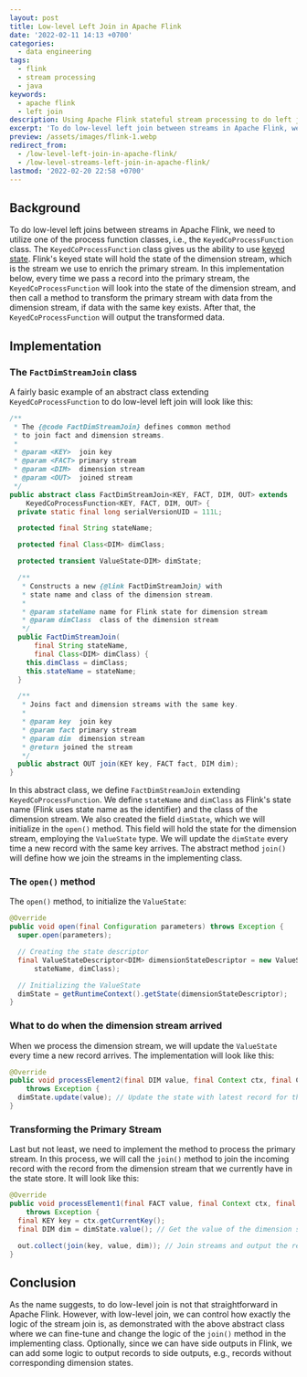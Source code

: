 ```yaml
---
layout: post
title: Low-level Left Join in Apache Flink
date: '2022-02-11 14:13 +0700'
categories:
  - data engineering
tags:
  - flink
  - stream processing
  - java
keywords:
  - apache flink
  - left join
description: Using Apache Flink stateful stream processing to do left join between streams.
excerpt: 'To do low-level left join between streams in Apache Flink, we need to utilize one of the Flink''s process function classes, i.e., KeyedCoProcessFunction class.'
preview: /assets/images/flink-1.webp
redirect_from:
  - /low-level-left-join-in-apache-flink/
  - /low-level-streams-left-join-in-apache-flink/
lastmod: '2022-02-20 22:58 +0700'
---
```


## Background

To do low-level left joins between streams in Apache Flink, we need to utilize one of the process function classes, i.e., the `KeyedCoProcessFunction` class.<!--more--> The `KeyedCoProcessFunction` class gives us the ability to use [keyed state][flink-state]. Flink's keyed state will hold the state of the dimension stream, which is the stream we use to enrich the primary stream. In this implementation below, every time we pass a record into the primary stream, the `KeyedCoProcessFunction` will look into the state of the dimension stream, and then call a method to transform the primary stream with data from the dimension stream, if data with the same key exists. After that, the `KeyedCoProcessFunction` will output the transformed data.

## Implementation

### The `FactDimStreamJoin` class

A fairly basic example of an abstract class extending `KeyedCoProcessFunction` to do low-level left join will look like this:

```java
/**
 * The {@code FactDimStreamJoin} defines common method
 * to join fact and dimension streams.
 *
 * @param <KEY>  join key
 * @param <FACT> primary stream
 * @param <DIM>  dimension stream
 * @param <OUT>  joined stream
 */
public abstract class FactDimStreamJoin<KEY, FACT, DIM, OUT> extends
    KeyedCoProcessFunction<KEY, FACT, DIM, OUT> {
  private static final long serialVersionUID = 111L;

  protected final String stateName;

  protected final Class<DIM> dimClass;

  protected transient ValueState<DIM> dimState;

  /**
   * Constructs a new {@link FactDimStreamJoin} with
   * state name and class of the dimension stream.
   *
   * @param stateName name for Flink state for dimension stream
   * @param dimClass  class of the dimension stream
   */
  public FactDimStreamJoin(
      final String stateName,
      final Class<DIM> dimClass) {
    this.dimClass = dimClass;
    this.stateName = stateName;
  }

  /**
   * Joins fact and dimension streams with the same key.
   *
   * @param key  join key
   * @param fact primary stream
   * @param dim  dimension stream
   * @return joined the stream
   */
  public abstract OUT join(KEY key, FACT fact, DIM dim);
}
```

In this abstract class, we define `FactDimStreamJoin` extending `KeyedCoProcessFunction`. We define `stateName` and `dimClass` as Flink's state name (Flink uses state name as the identifier) and the class of the dimension stream. We also created the field `dimState`, which we will initialize in the `open()` method. This field will hold the state for the dimension stream, employing the `ValueState` type. We will update the `dimState` every time a new record with the same key arrives. The abstract method `join()` will define how we join the streams in the implementing class.

### The `open()` method

The `open()` method, to initialize the `ValueState`:

```java
@Override
public void open(final Configuration parameters) throws Exception {
  super.open(parameters);

  // Creating the state descriptor
  final ValueStateDescriptor<DIM> dimensionStateDescriptor = new ValueStateDescriptor<>(
      stateName, dimClass);

  // Initializing the ValueState
  dimState = getRuntimeContext().getState(dimensionStateDescriptor);
}
```

### What to do when the dimension stream arrived

When we process the dimension stream, we will update the `ValueState` every time a new record arrives. The implementation will look like this:

```java
@Override
public void processElement2(final DIM value, final Context ctx, final Collector<OUT> out)
    throws Exception {
  dimState.update(value); // Update the state with latest record for the key
}
```

### Transforming the Primary Stream

Last but not least, we need to implement the method to process the primary stream. In this process, we will call the `join()` method to join the incoming record with the record from the dimension stream that we currently have in the state store. It will look like this:

```java
@Override
public void processElement1(final FACT value, final Context ctx, final Collector<OUT> out)
    throws Exception {
  final KEY key = ctx.getCurrentKey();
  final DIM dim = dimState.value(); // Get the value of the dimension state for this key

  out.collect(join(key, value, dim)); // Join streams and output the result
}
```

## Conclusion

As the name suggests, to do low-level join is not that straightforward in Apache Flink. However, with low-level join, we can control how exactly the logic of the stream join is, as demonstrated with the above abstract class where we can fine-tune and change the logic of the `join()` method in the implementing class. Optionally, since we can have side outputs in Flink, we can add some logic to output records to side outputs, e.g., records without corresponding dimension states.

[flink-state]: https://nightlies.apache.org/flink/flink-docs-release-1.14/docs/dev/datastream/fault-tolerance/state/